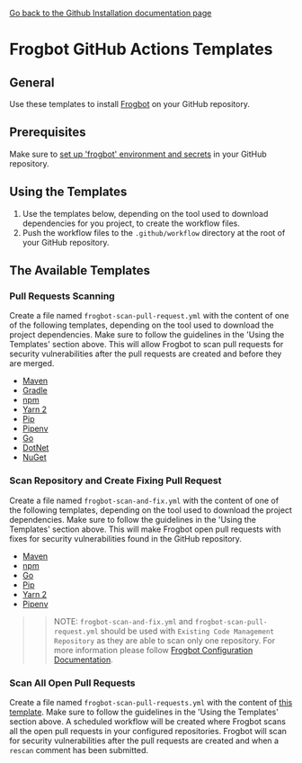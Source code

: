 [Go back to the Github Installation documentation page](../../install-github.md)
# Frogbot GitHub Actions Templates
## General
Use these templates to install [Frogbot](https://github.com/jfrog/frogbot/blob/master/README.md#frogbot) on your GitHub repository.

## Prerequisites
Make sure to [set up 'frogbot' environment and secrets](../../README.md#setting-up-frogbot-on-github-repositories) in
your GitHub repository.

## Using the Templates
1. Use the templates below, depending on the tool used to download dependencies for you project, to create the workflow files.
2. Push the workflow files to the `.github/workflow` directory at the root of your GitHub repository.

## The Available Templates


### Pull Requests Scanning

Create a file named `frogbot-scan-pull-request.yml` with the content of one of the following templates, depending on the
tool used to download the project dependencies. Make sure to follow the guidelines in the 'Using the Templates' section
above. This will allow Frogbot to scan pull requests for security vulnerabilities after the pull requests are created
and before they are merged.

- [Maven](scan-pull-request/frogbot-scan-pr-maven.yml)
- [Gradle](scan-pull-request/frogbot-scan-pr-gradle.yml)
- [npm](scan-pull-request/frogbot-scan-pr-npm.yml)
- [Yarn 2](scan-pull-request/frogbot-scan-pr-yarn.yml)
- [Pip](scan-pull-request/frogbot-scan-pr-pip.yml)
- [Pipenv](scan-pull-request/frogbot-scan-pr-pipenv.yml)
- [Go](scan-pull-request/frogbot-scan-pr-go.yml)
- [DotNet](scan-pull-request/frogbot-scan-pr-dotnet.yml)
- [NuGet](scan-pull-request/frogbot-scan-pr-nuget.yml)

### Scan Repository and Create Fixing Pull Request

Create a file named `frogbot-scan-and-fix.yml` with the content of one of the following templates, depending on the tool used to download the project dependencies. Make sure to follow the guidelines in the 'Using the Templates' section above. This will make Frogbot open pull requests with fixes for security vulnerabilities found in the GitHub repository.

- [Maven](scan-and-fix/frogbot-scan-and-fix-maven.yml)
- [npm](scan-and-fix/frogbot-scan-and-fix-npm.yml)
- [Go](scan-and-fix/frogbot-scan-and-fix-go.yml)
- [Pip](scan-and-fix/frogbot-scan-and-fix-pip.yml)
- [Yarn 2](scan-and-fix/frogbot-scan-and-fix-yarn.yml)
- [Pipenv](scan-and-fix/frogbot-scan-and-fix-pipenv.yml)

>> NOTE: `frogbot-scan-and-fix.yml` and `frogbot-scan-pull-request.yml` should be used with `Existing Code Management Repository` as they are able to scan only one repository. For more information please follow [Frogbot Configuration Documentation](../../frogbot-config.md).

### Scan All Open Pull Requests

Create a file named `frogbot-scan-pull-requests.yml` with the content of [this template](./scan-pull-requests/frogbot-scan-pull-requests.yml). Make sure to follow the guidelines in the 'Using the Templates' section above. A scheduled workflow will be created where Frogbot scans all the open pull requests in your configured repositories. Frogbot will scan for security vulnerabilities after the pull requests are created and when a `rescan` comment has been submitted.
